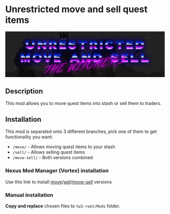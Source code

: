 # Unrestricted move and sell quest items

![logo](logo.png)

## Description

This mod allows you to move quest items into stash or sell them to traders.

## Installation

This mod is separated onto 3 different branches, pick one of them to get functionality you want:

  - `/move/` - Allows moving quest items to your stash
  - `/sell/` - Allows selling quest items
  - `/move-sell/` - Both versions combined

### Nexus Mod Manager (Vortex) installation

Use this link to install [move][vortex-move]/[sell][vortex-sell]/[move-sell][vortex-move-sell] versions

### Manual installation

**Copy and replace** chosen files to `tw3-root/Mods` folder.

[nexusmods]: https://www.nexusmods.com/witcher3/mods/2495
[vortex-move]: https://www.nexusmods.com/witcher3/mods/2495?tab=files&file_id=22124&nmm=1
[vortex-sell]: https://www.nexusmods.com/witcher3/mods/2495?tab=files&file_id=22125&nmm=1
[vortex-move-sell]: https://www.nexusmods.com/witcher3/mods/2495?tab=files&file_id=22126&nmm=1
